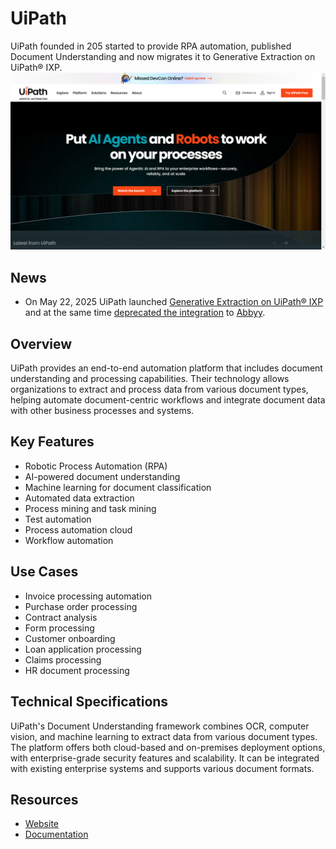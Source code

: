 
# UiPath

UiPath founded in 205 started to provide RPA automation, published Document Understanding and now migrates it to Generative Extraction on UiPath® IXP.
![UiPath](assets\uipath.png)

## News

- On May 22, 2025 UiPath launched [Generative Extraction on UiPath® IXP](https://docs.uipath.com/document-understanding/automation-cloud/latest/USER-GUIDE/document-understanding-migration-to-uipath-ixp) and 
at the same time [deprecated the integration](https://docs.uipath.com/overview/other/latest/overview/deprecation-timeline#deprecated-features-or-capabilities) to [Abbyy](../abbyy/index.md).


## Overview

UiPath provides an end-to-end automation platform that includes document understanding and processing capabilities. Their technology allows organizations to extract and process data from various document types, helping automate document-centric workflows and integrate document data with other business processes and systems.

## Key Features

- Robotic Process Automation (RPA)
- AI-powered document understanding
- Machine learning for document classification
- Automated data extraction
- Process mining and task mining
- Test automation
- Process automation cloud
- Workflow automation

## Use Cases

- Invoice processing automation
- Purchase order processing
- Contract analysis
- Form processing
- Customer onboarding
- Loan application processing
- Claims processing
- HR document processing

## Technical Specifications

UiPath's Document Understanding framework combines OCR, computer vision, and machine learning to extract data from various document types. The platform offers both cloud-based and on-premises deployment options, with enterprise-grade security features and scalability. It can be integrated with existing enterprise systems and supports various document formats.

## Resources

- [Website](https://www.uipath.com)
- [Documentation](https://docs.uipath.com/document-understanding)
